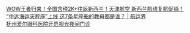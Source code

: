   
[WOW王者归来！全国含税2K+往返新西兰！天津航空 新西兰航线复航促销！](http://www.dianyue.me/archives/152/1gvdm2w0blxty7mn/)  
[“中远海运天秤座”上线 这7条星座船的教母都是谁？ | 航运界](http://www.dianyue.me/archives/171/34ovth5o10c4g3gz/)  
[抚州爱尔眼科医院开启视光夜间门诊](http://www.dianyue.me/archives/986/d5pv6dcuhdxv41ov/)